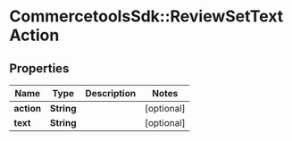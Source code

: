 # CommercetoolsSdk::ReviewSetTextAction

## Properties
Name | Type | Description | Notes
------------ | ------------- | ------------- | -------------
**action** | **String** |  | [optional] 
**text** | **String** |  | [optional] 

